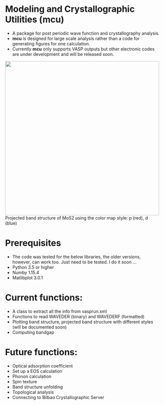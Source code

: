 # Modeling and Crystallographic Utilities (mcu)
- A package for post periodic wave function and crystallography analysis.
- **mcu** is designed for large scale analysis rather than a code for generating figures for one calculation.
- Currently **mcu** only supports VASP outputs but other electronic codes are under development and will be released soon.

<img src="https://github.com/hungpham2017/mcu/blob/master/doc/MoS2.png" width="500" align="middle">
Projected band structure of MoS2 using the color map style: p (red), d (blue)

# Prerequisites
- The code was tested for the below libraries, the older versions, however, can work too. Just need to be tested. I do it soon ...
- Python 3.5 or higher
- Numby 1.15.4
- Matlibplot 3.0.1

 
# Current functions:
- A class to extract all the info from vasprun.xml 
- Functions to read WAVEDER (binary) and WAVEDERF (formatted)
- Plotting band structure, projected band structure with different styles (will be documented soon)
- Computing bandgap


# Future functions:
 - Optical adsorption coefficient
 - Set up a EOS calculation
 - Phonon calculation
 - Spin texture
 - Band structure unfolding
 - Topological analysis
 - Connecting to Bilbao Crystallographic Server
